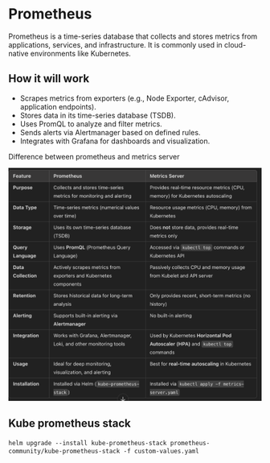 # Prometheus 

Prometheus is a time-series database that collects and stores metrics from applications, services, and infrastructure. It is commonly used in cloud-native environments like Kubernetes.


## How it will work 
- Scrapes metrics from exporters (e.g., Node Exporter, cAdvisor, application endpoints).
- Stores data in its time-series database (TSDB).
- Uses PromQL to analyze and filter metrics.
- Sends alerts via Alertmanager based on defined rules.
- Integrates with Grafana for dashboards and visualization.


Difference between prometheus and metrics server 

![alt text](image.png)



## Kube prometheus stack 


````
helm upgrade --install kube-prometheus-stack prometheus-community/kube-prometheus-stack -f custom-values.yaml
````